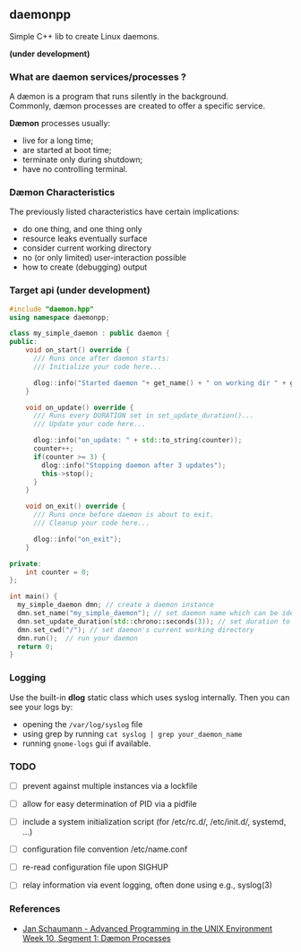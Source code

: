 ## daemonpp 
Simple C++ lib to create Linux daemons.

**(under development)**

### What are daemon services/processes ?
A dæmon is a program that runs silently in the background.<br>
Commonly, dæmon processes are created to offer a specific service.

**Dæmon** processes usually:
- live for a long time;
- are started at boot time;
- terminate only during shutdown;
- have no controlling terminal.

### Dæmon Characteristics
The previously listed characteristics have certain implications:

- do one thing, and one thing only
- resource leaks eventually surface
- consider current working directory
- no (or only limited) user-interaction possible
- how to create (debugging) output

### Target api (under development)
```cpp
#include "daemon.hpp"
using namespace daemonpp;

class my_simple_daemon : public daemon {
public:
    void on_start() override {
      /// Runs once after daemon starts:
      /// Initialize your code here...

      dlog::info("Started daemon "+ get_name() + " on working dir " + get_cwd());
    }

    void on_update() override {
      /// Runs every DURATION set in set_update_duration()...
      /// Update your code here...

      dlog::info("on_update: " + std::to_string(counter));
      counter++;
      if(counter >= 3) {
        dlog::info("Stopping daemon after 3 updates");
        this->stop();
      }
    }

    void on_exit() override {
      /// Runs once before daemon is about to exit.
      /// Cleanup your code here...

      dlog::info("on_exit");
    }

private:
    int counter = 0;
};

int main() {
  my_simple_daemon dmn; // create a daemon instance
  dmn.set_name("my_simple_daemon"); // set daemon name which can be identified in logs
  dmn.set_update_duration(std::chrono::seconds(3)); // set duration to sleep before triggering every update
  dmn.set_cwd("/"); // set daemon's current working directory
  dmn.run();  // run your daemon
  return 0;
}
```

### Logging
Use the built-in **dlog** static class which uses syslog internally. Then you can 
see your logs by:
- opening the `/var/log/syslog` file
- using grep by running `cat syslog | grep your_daemon_name` 
- running `gnome-logs` gui if available. 

### TODO
- [ ] prevent against multiple instances via a lockfile
- [ ] allow for easy determination of PID via a pidfile
- [ ] include a system initialization script (for /etc/rc.d/, /etc/init.d/, systemd, …)
- [ ] configuration file convention /etc/name.conf
- [ ] re-read configuration file upon SIGHUP
- [ ] relay information via event logging, often done using e.g., syslog(3)


### References
- [Jan Schaumann - Advanced Programming in the UNIX Environment Week 10, Segment 1: Dæmon Processes](./guide-linux-daemons.pdf)
